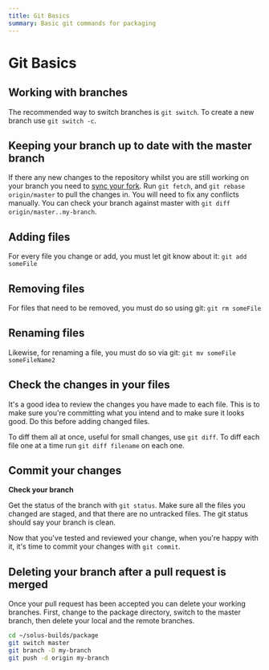 ```yaml
---
title: Git Basics
summary: Basic git commands for packaging
---
```


# Git Basics

## Working with branches

The recommended way to switch branches is `git switch`.
To create a new branch use `git switch -c`.

## Keeping your branch up to date with the master branch

If there any new changes to the repository whilst you are still working on your branch you need to [sync your fork](https://docs.github.com/en/pull-requests/collaborating-with-pull-requests/working-with-forks/syncing-a-fork).
Run `git fetch`, and `git rebase origin/master` to pull the changes in.
You will need to fix any conflicts manually.
You can check your branch against master with `git diff origin/master..my-branch`.

## Adding files

For every file you change or add, you must let git know about it: `git add someFile`

## Removing files

For files that need to be removed, you must do so using git: `git rm someFile`

## Renaming files

Likewise, for renaming a file, you must do so via git: `git mv someFile someFileName2`

## Check the changes in your files

It's a good idea to review the changes you have made to each file. This is to make sure you're committing what you intend and to make sure it looks good. Do this before adding changed files.

To diff them all at once, useful for small changes, use `git diff`.
To diff each file one at a time run `git diff filename` on each one.

## Commit your changes

**Check your branch**

Get the status of the branch with `git status`. Make sure all the files you changed are staged, and that there are no untracked files. The git status should say your branch is clean.

Now that you've tested and reviewed your change, when you're happy with it, it's time to commit your changes with `git commit`.

## Deleting your branch after a pull request is merged

Once your pull request has been accepted you can delete your working branches.
First, change to the package directory, switch to the master branch, then delete your local and the remote branches.

```bash
cd ~/solus-builds/package
git switch master
git branch -D my-branch
git push -d origin my-branch
```
